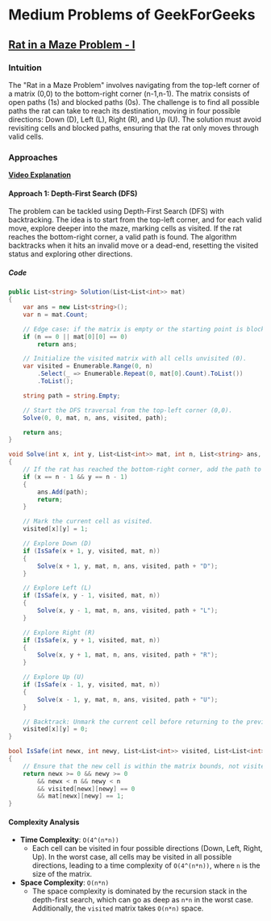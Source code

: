 ﻿# Medium Problems of GeekForGeeks

## [Rat in a Maze Problem - I](https://www.geeksforgeeks.org/problems/rat-in-a-maze-problem/1)

### Intuition

The "Rat in a Maze Problem" involves navigating from the top-left corner of a matrix (0,0) to the bottom-right corner (n-1,n-1). The matrix consists of open paths (1s) and blocked paths (0s). The challenge is to find all possible paths the rat can take to reach its destination, moving in four possible directions: Down (D), Left (L), Right (R), and Up (U). The solution must avoid revisiting cells and blocked paths, ensuring that the rat only moves through valid cells.

### Approaches

[**Video Explanation**](https://www.youtube.com/watch?v=wjqSZy4pMT4&list=PLDzeHZWIZsTryvtXdMr6rPh4IDexB5NIA&index=92)

#### Approach 1: Depth-First Search (DFS)

The problem can be tackled using Depth-First Search (DFS) with backtracking. The idea is to start from the top-left corner, and for each valid move, explore deeper into the maze, marking cells as visited. If the rat reaches the bottom-right corner, a valid path is found. The algorithm backtracks when it hits an invalid move or a dead-end, resetting the visited status and exploring other directions.

##### Code

```csharp
public List<string> Solution(List<List<int>> mat)
{
    var ans = new List<string>();
    var n = mat.Count;

    // Edge case: if the matrix is empty or the starting point is blocked, return empty result.
    if (n == 0 || mat[0][0] == 0)
        return ans;

    // Initialize the visited matrix with all cells unvisited (0).
    var visited = Enumerable.Range(0, n)
        .Select(_ => Enumerable.Repeat(0, mat[0].Count).ToList())
        .ToList();

    string path = string.Empty;

    // Start the DFS traversal from the top-left corner (0,0).
    Solve(0, 0, mat, n, ans, visited, path);

    return ans;
}

void Solve(int x, int y, List<List<int>> mat, int n, List<string> ans, List<List<int>> visited, string path)
{
    // If the rat has reached the bottom-right corner, add the path to the result.
    if (x == n - 1 && y == n - 1)
    {
        ans.Add(path);
        return;
    }

    // Mark the current cell as visited.
    visited[x][y] = 1;

    // Explore Down (D)
    if (IsSafe(x + 1, y, visited, mat, n))
    {
        Solve(x + 1, y, mat, n, ans, visited, path + "D");
    }

    // Explore Left (L)
    if (IsSafe(x, y - 1, visited, mat, n))
    {
        Solve(x, y - 1, mat, n, ans, visited, path + "L");
    }

    // Explore Right (R)
    if (IsSafe(x, y + 1, visited, mat, n))
    {
        Solve(x, y + 1, mat, n, ans, visited, path + "R");
    }

    // Explore Up (U)
    if (IsSafe(x - 1, y, visited, mat, n))
    {
        Solve(x - 1, y, mat, n, ans, visited, path + "U");
    }

    // Backtrack: Unmark the current cell before returning to the previous step.
    visited[x][y] = 0;
}

bool IsSafe(int newx, int newy, List<List<int>> visited, List<List<int>> mat, int n)
{
    // Ensure that the new cell is within the matrix bounds, not visited, and is not blocked.
    return newx >= 0 && newy >= 0
        && newx < n && newy < n
        && visited[newx][newy] == 0
        && mat[newx][newy] == 1;
}

```

#### Complexity Analysis

- **Time Complexity**: `O(4^(n*n))`
    - Each cell can be visited in four possible directions (Down, Left, Right, Up). In the worst case, all cells may be visited in all possible directions, leading to a time complexity of `O(4^(n*n))`, where `n` is the size of the matrix.
- **Space Complexity**: `O(n*n)`
    - The space complexity is dominated by the recursion stack in the depth-first search, which can go as deep as `n*n` in the worst case. Additionally, the `visited` matrix takes `O(n*n)` space.